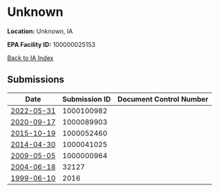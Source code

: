# Unknown

**Location:** Unknown, IA

**EPA Facility ID:** 100000025153

[Back to IA Index](../../index.md)

## Submissions

| Date | Submission ID | Document Control Number |
|------|--------------|-------------------------|
| [2022-05-31](submissions/1000100982.md) | 1000100982 |  |
| [2020-09-17](submissions/1000089903.md) | 1000089903 |  |
| [2015-10-19](submissions/1000052460.md) | 1000052460 |  |
| [2014-04-30](submissions/1000041025.md) | 1000041025 |  |
| [2009-05-05](submissions/1000000964.md) | 1000000964 |  |
| [2004-06-18](submissions/32127.md) | 32127 |  |
| [1999-06-10](submissions/2016.md) | 2016 |  |
